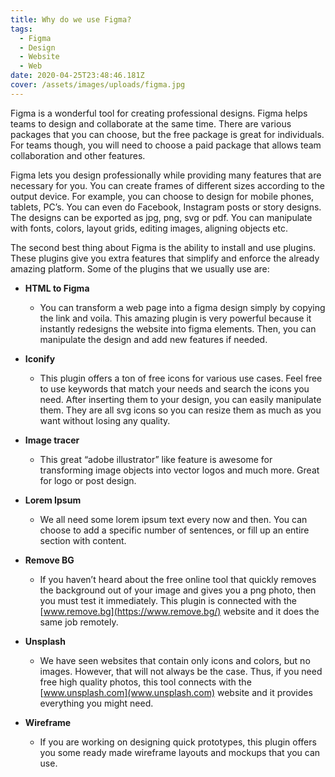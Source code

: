 ```yaml
---
title: Why do we use Figma?
tags:
  - Figma
  - Design
  - Website
  - Web
date: 2020-04-25T23:48:46.181Z
cover: /assets/images/uploads/figma.jpg
---
```

Figma is a wonderful tool for creating professional designs. Figma helps teams to design and collaborate at the same time. There are various packages that you can choose, but the free package is great for individuals. For teams though, you will need to choose a paid package that allows team collaboration and other features.

Figma lets you design professionally while providing many features that are necessary for you. You can create frames of different sizes according to the output device. For example, you can choose to design for mobile phones, tablets, PC’s. You can even do Facebook, Instagram posts or story designs. The designs can be exported as jpg, png, svg or pdf. You can manipulate with fonts, colors, layout grids, editing images, aligning objects etc.

The second best thing about Figma is the ability to install and use plugins. These plugins give you extra features that simplify and enforce the already amazing platform. Some of the plugins that we usually use are:

* **HTML to Figma**

  * You can transform a web page into a figma design simply by copying the link and voila. This amazing plugin is very powerful because it instantly redesigns the website into figma elements. Then, you can manipulate the design and add new features if needed.
* **Iconify**

  * This plugin offers a ton of free icons for various use cases. Feel free to use keywords that match your needs and search the icons you need. After inserting them to your design, you can easily manipulate them. They are all svg icons so you can resize them as much as you want without losing any quality.
* **Image tracer**

  * This great “adobe illustrator” like feature is awesome for transforming image objects into vector logos and much more. Great for logo or post design.
* **Lorem Ipsum**

  * We all need some lorem ipsum text every now and then. You can choose to add a specific number of sentences, or fill up an entire section with content.
* **Remove BG**

  * If you haven’t heard about the free online tool that quickly removes the background out of your image and gives you a png photo, then you must test it immediately. This plugin is connected with the [www.remove.bg](https://www.remove.bg/) website and it does the same job remotely.
* **Unsplash**

  * We have seen websites that contain only icons and colors, but no images. However, that will not always be the case. Thus, if you need free high quality photos, this tool connects with the [www.unsplash.com](www.unsplash.com) website and it provides everything you might need.
* **Wireframe**

  * If you are working on designing quick prototypes, this plugin offers you some ready made wireframe layouts and mockups that you can use.